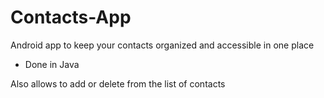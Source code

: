 # Contacts-App

Android app to keep your contacts organized and accessible in one place


- Done in Java






Also allows to add or delete from the list of contacts










